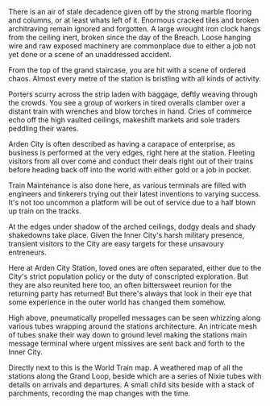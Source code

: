There is an air of stale decadence given off by the strong marble flooring and columns, or at least whats left of it. Enormous cracked tiles and broken architraving remain ignored and forgotten. A large wrought iron clock hangs from the ceiling inert, broken since the day of the Breach.
Loose hanging wire and raw exposed machinery are commonplace due to either a job not yet done or a scene of an unaddressed accident. 

From the top of the grand staircase, you are hit with a scene of ordered chaos. Almost every metre of the station is bristling with all kinds of activity.

Porters scurry across the strip laden with baggage, deftly weaving through the crowds. 
You see a group of workers in tired overalls clamber over a distant train with wrenches and blow torches in hand. 
Cries of commerce echo off the high vaulted ceilings, makeshift markets and sole traders peddling their wares.

Arden City is often described as having a carapace of enterprise, as business is performed at the very edges, right here at the station. Fleeting visitors from all over come and conduct their deals right out of their trains before heading back off into the world with either gold or a job in pocket.

Train Maintenance is also done here, as various terminals are filled with engineers and tinkerers trying out their latest inventions to varying success. It's not too uncommon a platform will be out of service due to a half blown up train on the tracks.

At the edges under shadow of the arched ceilings, dodgy deals and shady shakedowns take place. Given the Inner City's harsh military presence, transient visitors to the City are easy targets for these unsavoury entreneurs.

Here at Arden City Station, loved ones are often separated, either due to the City's strict population policy or the duty of conscripted exploration. But they are also reunited here too, an often bittersweet reunion for the returning party has returned! But there's always that look in their eye that some experience in the outer world has changed them somehow. 

High above, pneumatically propelled messages can be seen whizzing along various tubes wrapping around the stations architecture. 
An intricate mesh of tubes snake their way down to ground level making the stations main message terminal where urgent missives are sent back and forth to the Inner City.

Directly next to this is the World Train map. A weathered map of all the stations along the Grand Loop, beside which are a series of Nixie tubes with details on arrivals and departures. A small child sits beside with a stack of parchments, recording the map changes with the time.




